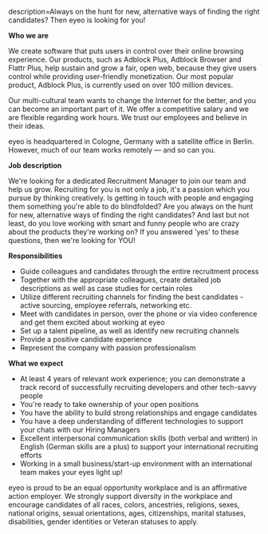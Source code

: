 description=Always on the hunt for new, alternative ways of finding the right candidates? Then eyeo is looking for you!

<? include jobs/header ?>

**Who we are**

We create software that puts users in control over their online browsing experience. Our products, such as Adblock Plus, Adblock Browser and Flattr Plus, help sustain and grow a fair, open web, because they give users control while providing user-friendly monetization. Our most popular product, Adblock Plus, is currently used on over 100 million devices.

Our multi-cultural team wants to change the Internet for the better, and you can become an important part of it. We offer a competitive salary and we are flexible regarding work hours. We trust our employees and believe in their ideas. 

eyeo is headquartered in Cologne, Germany with a satellite office in Berlin. However, much of our team works remotely — and so can you.

**Job description**

We're looking for a dedicated Recruitment Manager to join our team and help us grow. Recruiting for you is not only a job, it's a passion which you pursue by thinking creatively. Is getting in touch with people and engaging them something you're able to do blindfolded? Are you always on the hunt for new, alternative ways of finding the right candidates? And last but not least, do you love working with smart and funny people who are crazy about the products they're working on? If you answered 'yes' to these questions, then we're looking for YOU!

**Responsibilities**

- Guide colleagues and candidates through the entire recruitment process
- Together with the appropriate colleagues, create detailed job descriptions as well as case studies for certain roles
- Utilize different recruiting channels for finding the best candidates - active sourcing, employee referrals, networking etc.
- Meet with candidates in person, over the phone or via video conference and get them excited about working at eyeo
- Set up a talent pipeline, as well as identify new recruiting channels
- Provide a positive candidate experience
- Represent the company with passion professionalism

**What we expect**

- At least 4 years of relevant work experience; you can demonstrate a track record of successfully recruiting developers and other tech-savvy people
- You're ready to take ownership of your open positions
- You have the ability to build strong relationships and engage candidates
- You have a deep understanding of different technologies to support your chats with our Hiring Managers
- Excellent interpersonal communication skills (both verbal and written) in English (German skills are a plus) to support your international recruiting efforts
- Working in a small business/start-up environment with an international team makes your eyes light up!

eyeo is proud to be an equal opportunity workplace and is an affirmative action employer. We strongly support diversity in the workplace and encourage candidates of all races, colors, ancestries, religions, sexes, national origins, sexual orientations, ages, citizenships, marital statuses, disabilities, gender identities or Veteran statuses to apply.


<? include jobs/footer ?>
